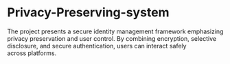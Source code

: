 # Privacy-Preserving-system
The project presents a secure identity management framework emphasizing privacy preservation and user control. By combining encryption, selective disclosure, and secure authentication, users can interact safely across platforms.
